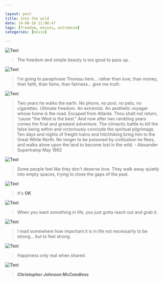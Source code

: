 ```yaml
---

layout: post
title: Into the wild
date: 14-08-18 11:00:47
tags: [freedom, movies, extremism]
categories: [movie]

---
```


![Text]({{site.url}}/assets/blog_img/2014-08-10-into-the-wild/Into.the.Wild.2%5B00_10_24%5D%5B20140817-230840-2%5D.PNG) 

> The freedom and simple beauty is too good to pass up.

![Text]({{site.url}}/assets/blog_img/2014-08-10-into-the-wild/Into.the.Wild.2%5B00_36_03%5D%5B20140817-233535-9%5D.PNG)

> I'm going to paraphrase Thoreau here... rather than love, than money, than faith, than fame, than fairness... give me truth.

![Text]({{site.url}}/assets/blog_img/2014-08-10-into-the-wild/Into.the.Wild.2%5B00_52_03%5D%5B20140817-235225-4%5D.PNG) 

> Two years he walks the earth. No phone, no pool, no pets, no cigarettes. Ultimate freedom. An extremist. An aesthetic voyager whose home is the road. Escaped from Atlanta. Thou shalt not return, 'cause "the West is the best." And now after two rambling years comes the final and greatest adventure. The climactic battle to kill the false being within and victoriously conclude the spiritual pilgrimage. Ten days and nights of freight trains and hitchhiking bring him to the Great White North. No longer to be poisoned by civilization he flees, and walks alone upon the land to become lost in the wild. - Alexander Supertramp May 1992

![Text]({{site.url}}/assets/blog_img/2014-08-10-into-the-wild/Into.the.Wild.2%5B01_03_33%5D%5B20140818-000404-5%5D.PNG)

> Some people feel like they don't deserve love. They walk away quietly into empty spaces, trying to close the gaps of the past.

![Text]({{site.url}}/assets/blog_img/2014-08-10-into-the-wild/Into.the.Wild.2%5B01_21_42%5D%5B20140818-002324-0%5D.PNG)

> It's **OK**

![Text]({{site.url}}/assets/blog_img/2014-08-10-into-the-wild/Into.the.Wild.2%5B01_43_37%5D%5B20140818-004906-1%5D.PNG)

> When you want something in life, you just gotta reach out and grab it. 

![Text]({{site.url}}/assets/blog_img/2014-08-10-into-the-wild/Into.the.Wild.2%5B02_12_43%5D%5B20140818-011807-4%5D.PNG)

> I read somewhere how important it is in life not necessarily to be strong... but to feel strong.

![Text]({{site.url}}/assets/blog_img/2014-08-10-into-the-wild/Into.the.Wild.2%5B02_17_41%5D%5B20140818-012331-6%5D.PNG)

> Happiness only real when shared.

![Text]({{site.url}}/assets/blog_img/2014-08-10-into-the-wild/Into.the.Wild.2%5B02_22_33%5D%5B20140818-012837-9%5D.PNG)

> ***Christopher Johnson McCandless***